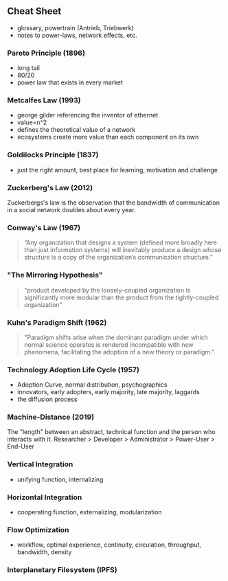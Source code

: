 ## Cheat Sheet
- glossary, powertrain (Antrieb, Triebwerk)
- notes to power-laws, network effects, etc.


### Pareto Principle (1896)
- long tail
- 80/20
- power law that exists in every market

### Metcalfes Law (1993)
- george gilder referencing the inventor of ethernet
- value=n^2
- defines the theoretical value of a network
- ecosystems create more value than each component on its own

### Goldilocks Principle (1837)
- just the right amount, best place for learning, motivation and challenge

### Zuckerberg's Law (2012)
Zuckerbergs's law is the observation that the bandwidth of communication in a social network doubles about every year.

### Conway's Law (1967)
> “Any organization that designs a system (defined more broadly here than just information systems) will inevitably produce a design whose structure is a copy of the organization’s communication structure.”

### "The Mirroring Hypothesis"
> "product developed by the loosely-coupled organization is significantly more modular than the product from the tightly-coupled organization"

### Kuhn's Paradigm Shift (1962)
> "Paradigm shifts arise when the dominant paradigm under which normal science operates is rendered incompatible with new phenomena, facilitating the adoption of a new theory or paradigm."

### Technology Adoption Life Cycle (1957)
- Adoption Curve, normal distribution, psychographics
- innovators, early adopters, early majority, late majority, laggards
- the diffusion process

### Machine-Distance (2019)
The "length" between an abstract, technical function and the person who interacts with it.
Researcher > Developer > Administrator > Power-User > End-User

### Vertical Integration
- unifying function, internalizing

### Horizontal Integration
- cooperating function, externalizing, modularization

### Flow Optimization
- workflow, optimal experience, continuity, circulation, throughput, bandwidth, density

### Interplanetary Filesystem (IPFS)
